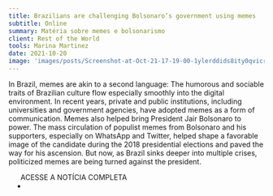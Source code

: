 ```yaml
---
title: Brazilians are challenging Bolsonaro’s government using memes
subtitle: Online
summary: Matéria sobre memes e bolsonarismo
client: Rest of the World
tools: Marina Martinez
date: 2021-10-20
image: 'images/posts/Screenshot-at-Oct-21-17-19-00-1ylerddids8ity0qvicr6yr9dpnlbe695umoqu74ylb8.png'
---
```


In Brazil, memes are akin to a second language: The humorous and sociable traits of Brazilian culture flow especially smoothly into the digital environment. In recent years, private and public institutions, including universities and government agencies, have adopted memes as a form of communication. Memes also helped bring President Jair Bolsonaro to power. The mass circulation of populist memes from Bolsonaro and his supporters, especially on WhatsApp and Twitter, helped shape a favorable image of the candidate during the 2018 presidential elections and paved the way for his ascension. But now, as Brazil sinks deeper into multiple crises, politicized memes are being turned against the president.

<div class="post__share"><ul class="share__list list-reset">ACESSE A NOTÍCIA COMPLETA<li class="share__item" style="margin-left: 10px"><a class="share__link share__facebook" style="background: #fa5657" href="https://restofworld.org/2021/brazil-memes/" 
onclick=window.open(this.href, 'pop-up', 'left=20,top=20,width=500,height=500,toolbar=1,resizable=0'); return false;" title="Link" rel="nofollow"><i class="fa-solid fa-link"></i></a></li></ul></div>
<!-- <div class="gallery-box"><div class="gallery"><img src="/clipping/images/example-1.jpg" loading="lazy" alt="Project"><img src="/clipping/images/example-2.jpg" loading="lazy" alt="Project"></div><em>Gallery / <a href="https://www.freepik.com/" target="_blank">Freepic</a></em></div> -->